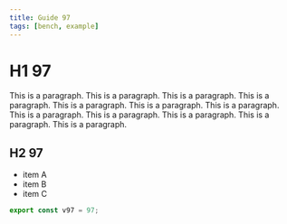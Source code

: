 ```yaml
---
title: Guide 97
tags: [bench, example]
---
```


# H1 97

This is a paragraph. This is a paragraph. This is a paragraph. This is a paragraph. This is a paragraph. This is a paragraph. This is a paragraph. This is a paragraph. This is a paragraph. This is a paragraph. This is a paragraph. This is a paragraph. 

## H2 97

- item A
- item B
- item C

```ts
export const v97 = 97;
```
